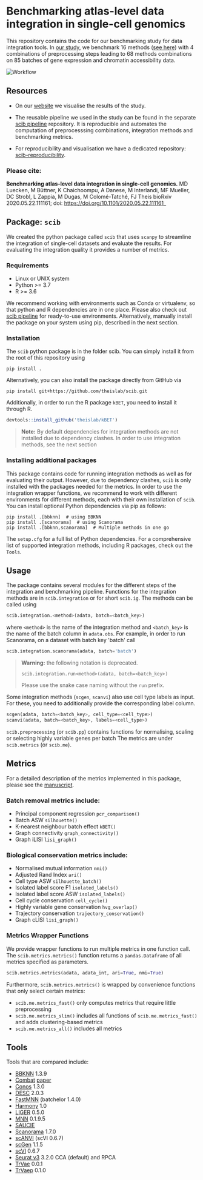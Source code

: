# Benchmarking atlas-level data integration in single-cell genomics

This repository contains the code for our benchmarking study for data integration tools.
In [our study](https://www.biorxiv.org/content/10.1101/2020.05.22.111161v1), we benchmark 16
methods ([see here](##Tools)) with 4 combinations of preprocessing steps leading to 68 methods combinations on 85
batches of gene expression and chromatin accessibility data.

![Workflow](./figure.png)

## Resources

+ On our [website](https://theislab.github.io/scib-reproducibility) we visualise the results of the study.

+ The reusable pipeline we used in the study can be found in the
  separate [scib pipeline](https://github.com/theislab/scib-pipeline.git) repository. It is reproducible and automates
  the computation of preprocesssing combinations, integration methods and benchmarking metrics.

+ For reproducibility and visualisation we have a dedicated
  repository: [scib-reproducibility](https://github.com/theislab/scib-reproducibility).

### Please cite:

**Benchmarking atlas-level data integration in single-cell genomics.**
MD Luecken, M Büttner, K Chaichoompu, A Danese, M Interlandi, MF Mueller, DC Strobl, L Zappia, M Dugas, M Colomé-Tatché,
FJ Theis bioRxiv 2020.05.22.111161; doi: https://doi.org/10.1101/2020.05.22.111161_

## Package: `scib`

We created the python package called `scib` that uses `scanpy` to streamline the integration of single-cell datasets and
evaluate the results. For evaluating the integration quality it provides a number of metrics.

### Requirements

+ Linux or UNIX system
+ Python >= 3.7
+ R >= 3.6

We recommend working with environments such as Conda or virtualenv, so that python and R dependencies are in one place.
Please also check out [scib pipeline](https://github.com/theislab/scib-pipeline.git) for ready-to-use environments.
Alternatively, manually install the package on your system using pip, described in the next section. 

### Installation

The `scib` python package is in the folder scib. You can simply install it from the root of this repository using

```
pip install .
```

Alternatively, you can also install the package directly from GitHub via

```
pip install git+https://github.com/theislab/scib.git
```

Additionally, in order to run the R package `kBET`, you need to install it through R.

```R
devtools::install_github('theislab/kBET')
```

> **Note:** By default dependencies for integration methods are not installed due to dependency clashes.
> In order to use integration methods, see the next section

### Installing additional packages

This package contains code for running integration methods as well as for evaluating their output. However, due to
dependency clashes, `scib` is only installed with the packages needed for the metrics. In order to use the integration
wrapper functions, we recommend to work with different environments for different methods, each with their own
installation of `scib`. You can install optional Python dependencies via pip as follows:

```
pip install .[bbknn]  # using BBKNN
pip install .[scanorama]  # using Scanorama
pip install .[bbknn,scanorama]  # Multiple methods in one go
```

The `setup.cfg` for a full list of Python dependencies. For a comprehensive list of supported integration methods,
including R packages, check out the `Tools`.

## Usage

The package contains several modules for the different steps of the integration and benchmarking pipeline. Functions for
the integration methods are in `scib.integration` or for short `scib.ig`. The methods can be called using

```py
scib.integration.<method>(adata, batch=<batch_key>)
```

where `<method>` is the name of the integration method and `<batch_key>` is the name of the batch column in `adata.obs`.
For example, in order to run Scanorama, on a dataset with batch key 'batch' call

```py
scib.integration.scanorama(adata, batch='batch')
```

> **Warning:** the following notation is deprecated.
> ```
> scib.integration.run<method>(adata, batch=<batch_key>)
> ```
> Please use the snake case naming without the `run` prefix.

Some integration methods (`scgen`, `scanvi`) also use cell type labels as input. For these, you need to additionally provide
the corresponding label column.

```py
scgen(adata, batch=<batch_key>, cell_type=<cell_type>)
scanvi(adata, batch=<batch_key>, labels=<cell_type>)
```

`scib.preprocessing` (or `scib.pp`) contains functions for normalising, scaling or selecting highly variable genes per batch
The metrics are under `scib.metrics` (or `scib.me`).

## Metrics

For a detailed description of the metrics implemented in this package, please see
the [manuscript](https://www.biorxiv.org/content/10.1101/2020.05.22.111161v2).

### Batch removal metrics include:

- Principal component regression `pcr_comparison()`
- Batch ASW `silhouette()`
- K-nearest neighbour batch effect `kBET()`
- Graph connectivity `graph_connectivity()`
- Graph iLISI `lisi_graph()`

### Biological conservation metrics include:

- Normalised mutual information `nmi()`
- Adjusted Rand Index `ari()`
- Cell type ASW `silhouette_batch()`
- Isolated label score F1 `isolated_labels()`
- Isolated label score ASW `isolated_labels()`
- Cell cycle conservation `cell_cycle()`
- Highly variable gene conservation `hvg_overlap()`
- Trajectory conservation `trajectory_conservation()`
- Graph cLISI `lisi_graph()`

### Metrics Wrapper Functions
We provide wrapper functions to run multiple metrics in one function call.
The `scib.metrics.metrics()` function returns a `pandas.Dataframe` of all metrics specified as parameters.

```py
scib.metrics.metrics(adata, adata_int, ari=True, nmi=True)
```

Furthermore, `scib.metrics.metrics()` is wrapped by convenience functions that only select certain metrics:

+ `scib.me.metrics_fast()` only computes metrics that require little preprocessing
+ `scib.me.metrics_slim()` includes all functions of `scib.me.metrics_fast()` and adds clustering-based metrics
+ `scib.me.metrics_all()` includes all metrics

## Tools

Tools that are compared include:

- [BBKNN](https://github.com/Teichlab/bbknn) 1.3.9
- [Combat](https://scanpy.readthedocs.io/en/stable/api/scanpy.pp.combat.html) [paper](https://academic.oup.com/biostatistics/article/8/1/118/252073)
- [Conos](https://github.com/hms-dbmi/conos) 1.3.0
- [DESC](https://github.com/eleozzr/desc) 2.0.3
- [FastMNN](https://bioconductor.org/packages/batchelor/) (batchelor 1.4.0)
- [Harmony](https://github.com/immunogenomics/harmony) 1.0
- [LIGER](https://github.com/MacoskoLab/liger) 0.5.0
- [MNN](https://github.com/chriscainx/mnnpy) 0.1.9.5
- [SAUCIE](https://github.com/KrishnaswamyLab/SAUCIE)
- [Scanorama](https://github.com/brianhie/scanorama) 1.7.0
- [scANVI](https://github.com/chenlingantelope/HarmonizationSCANVI) (scVI 0.6.7)
- [scGen](https://github.com/theislab/scgen) 1.1.5
- [scVI](https://github.com/YosefLab/scVI) 0.6.7
- [Seurat v3](https://github.com/satijalab/seurat) 3.2.0 CCA (default) and RPCA
- [TrVae](https://github.com/theislab/trvae) 0.0.1
- [TrVaep](https://github.com/theislab/trvaep) 0.1.0
